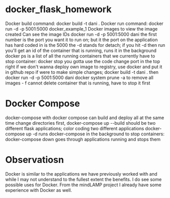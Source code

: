 # docker_flask_homework

Docker build command: docker build -t dani .
Docker run command: docker run -d -p 5001:5000 docker_example_1
Docker images to view the image created
Can see the image IDs
docker run -d -p 5001:5000 dani
the first number is the port you want it to run on; but it the port on the application has hard coded in is the 5000
the -d stands for detach; if you hit -d then run you'll get an id of the container that is running, runs it in the background
docker ps is a list of all the running containers that we currently have
to stop container: docker stop <container id>
you gotta use the code
change port in the top right
if we don't wanna deploy own image to registry, use docker and put it in github repo
if were to make simple changes; docker build -t dani .  then docker run -d -p 5001:5000 dani
docker system prune -a to remove all images - f
cannot delete container that is running, have to stop it first
# Docker Compose
docker-compose
with docker compose can build and deploy all at the same time
change directories first, docker-compose up --build
should be two different flask applications; color coding two different applications
docker-compose up -d   runs docker-compose in the background
to stop containers: docker-compose down
goes through applications running and stops them

# Observatiosn

Docker is similar to the applications we have previously worked with and while I may not understand to the fullest extent the benefits. I do see some possible uses for Docker. From the mindLAMP project I already have some experience with Docker as well.
